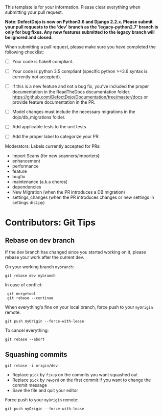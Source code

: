 This template is for your information. Please clear everything when submitting your pull request.

**Note: DefectDojo is now on Python3.6 and Django 2.2.x. Please submit your pull requests to the 'dev' branch as the 'legacy-python2.7' branch is only for bug fixes. Any new features submitted to the legacy branch will be ignored and closed.**

When submitting a pull request, please make sure you have completed the following checklist:

- [ ] Your code is flake8 compliant.
- [ ] Your code is python 3.5 compliant (specific python >=3.6 syntax is currently not accepted).
- [ ] If this is a new feature and not a bug fix, you've included the proper documentation in the ReadTheDocs documentation folder. https://github.com/DefectDojo/Documentation/tree/master/docs or provide feature documentation in the PR.
- [ ] Model changes must include the necessary migrations in the dojo/db_migrations folder.
- [ ] Add applicable tests to the unit tests.
- [ ] Add the proper label to categorize your PR.


Moderators: Labels currently accepted for PRs:
- Import Scans (for new scanners/importers)
- enhancement
- performance
- feature
- bugfix
- maintenance (a.k.a chores)
- dependencies
- New Migration (when the PR introduces a DB migration)
- settings_changes (when the PR introduces changes or new settings in settings.dist.py)

# Contributors: Git Tips
## Rebase on dev branch
If the dev branch has changed since you started working on it, please rebase your work after the current dev.

On your working branch `mybranch`:
```
git rebase dev mybranch
```
In case of conflict:
```
 git mergetool
 git rebase --continue
 ```

When everything's fine on your local branch, force push to your `myOrigin` remote: 
```
git push myOrigin --force-with-lease
```

To cancel everything: 
```
git rebase --abort
```


## Squashing commits
```
git rebase -i origin/dev
```
- Replace `pick` by `fixup` on the commits you want squashed out
- Replace `pick` by `reword` on the first commit if you want to change the commit message
- Save the file and quit your editor

Force push to your `myOrigin` remote: 
```
git push myOrigin --force-with-lease
```

